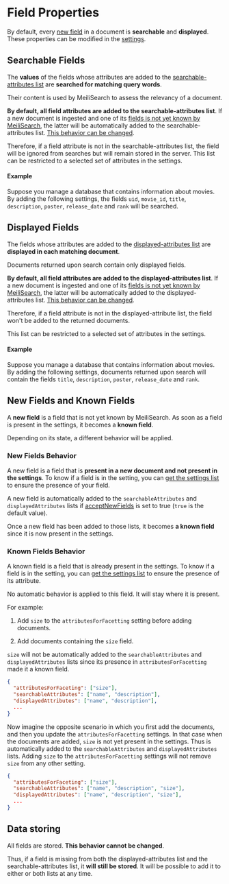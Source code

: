 # Field Properties

By default, every [new field](/guides/advanced_guides/field_properties.md#new-fields-and-known-fields) in a document is **searchable** and **displayed**. These properties can be modified in the [settings](/references/settings.md).

## Searchable Fields

The **values** of the fields whose attributes are added to the [searchable-attributes list](/references/searchable_attributes.md) are **searched for matching query words**.

Their content is used by MeiliSearch to assess the relevancy of a document.

**By default, all field attributes are added to the searchable-attributes list**. If a new document is ingested and one of its [fields is not yet known by MeiliSearch](/guides/advanced_guides/field_properties.md#new-fields-and-known-fields), the latter will be automatically added to the searchable-attributes list. [This behavior can be changed](/references/accept_new_fields.md).

Therefore, if a field attribute is not in the searchable-attributes list, the field will be ignored from searches but will remain stored in the server. This list can be restricted to a selected set of attributes in the settings.

#### Example

Suppose you manage a database that contains information about movies. By adding the following settings, the fields `uid`, `movie_id`, `title`, `description`, `poster`, `release_date` and `rank` will be searched.

<code-samples id="field_properties_guide_searchable_1" />

## Displayed Fields

The fields whose attributes are added to the [displayed-attributes list](/references/displayed_attributes.md) are **displayed in each matching document**.

Documents returned upon search contain only displayed fields.

**By default, all field attributes are added to the displayed-attributes list**. If a new document is ingested and one of its [fields is not yet known by MeiliSearch](/guides/advanced_guides/field_properties.md#new-fields-and-known-fields), the latter will be automatically added to the displayed-attributes list. [This behavior can be changed](/references/accept_new_fields.md).

Therefore, if a field attribute is not in the displayed-attribute list, the field won't be added to the returned documents.

This list can be restricted to a selected set of attributes in the settings.

#### Example

Suppose you manage a database that contains information about movies. By adding the following settings, documents returned upon search will contain the fields `title`, `description`, `poster`, `release_date` and `rank`.

<code-samples id="field_properties_guide_displayed_1" />

## New Fields and Known Fields

A **new field** is a field that is not yet known by MeiliSearch. As soon as a field is present in the settings, it becomes a **known field**.

Depending on its state, a different behavior will be applied.

### New Fields Behavior

A new field is a field that is **present in a new document and not present in the settings**. To know if a field is in the setting, you can [get the settings list](/references/settings.md#get-settings) to ensure the presence of your field.

A new field is automatically added to the `searchableAttributes` and `displayedAttributes` lists if [acceptNewFields](/guides/advanced_guides/settings.md#accept-new-fields) is set to true (`true` is the default value).

Once a new field has been added to those lists, it becomes **a known field** since it is now present in the settings.

### Known Fields Behavior

A known field is a field that is already present in the settings. To know if a field is in the setting, you can [get the settings list](/references/settings.md#get-settings) to ensure the presence of its attribute.

No automatic behavior is applied to this field. It will stay where it is present.

For example:

1. Add `size` to the `attributesForFacetting` setting before adding documents.

2. Add documents containing the `size` field.

`size` will not be automatically added to the `searchableAttributes` and `displayedAttributes` lists since its presence in `attributesForFacetting` made it a known field.

```json
{
  "attributesForFaceting": ["size"],
  "searchableAttributes": ["name", "description"],
  "displayedAttributes": ["name", "description"],
  ...
}
```

Now imagine the opposite scenario in which you first add the documents, and then you update the `attributesForFacetting` settings.
In that case when the documents are added, `size` is not yet present in the settings. Thus is automatically added to the `searchableAttributes` and `displayedAttributes` lists.
Adding `size` to the `attributesForFacetting` settings will not remove `size` from any other setting.

```json
{
  "attributesForFaceting": ["size"],
  "searchableAttributes": ["name", "description", "size"],
  "displayedAttributes": ["name", "description", "size"],
  ...
}
```

## Data storing

All fields are stored. **This behavior cannot be changed**.

Thus, if a field is missing from both the displayed-attributes list and the searchable-attributes list, it **will still be stored**. It will be possible to add it to either or both lists at any time.
